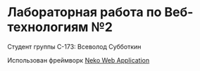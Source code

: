 # Лабораторная работа по Веб-технологиям №2

Студент группы С-173: Всеволод Субботкин

Использован фреймворк [Neko Web Application](https://github.com/nekowebsoftware/nekoapp)
